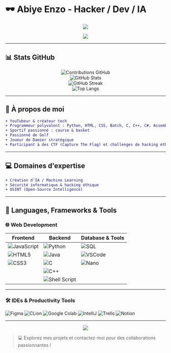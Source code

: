 # 🕶️ Abiye Enzo - Hacker / Dev / IA

<p align="center">
  <a href="https://github.com/abiyeenzo">
    <img src="https://img.shields.io/badge/Abiye%20Enzo-00FF00?style=for-the-badge&logo=github&logoColor=white"/>
  </a>
</p>

<p align="center">
  <!-- Typing SVG animation -->
  <a href="https://github.com/DenverCoder1/readme-typing-svg">
    <img src="https://readme-typing-svg.demolab.com/?lines=Hacker%20%26%20Dev;Python%20%7C%20C%2B%2B%20%7C%20C;Security%20&%20OSINT%20Enthusiast;AI%20and%20Machine%20Learning&font=Fira%20Code&center=true&width=600&height=50&color=00FF00&vCenter=true&pause=1000&size=24" /></a>
</p>

---
## 📊 Stats GitHub

<p align="center">
  <img src="https://badges.pufler.dev/contributions/?username=AbiyeEnzo" alt="Contributions GitHub" /><br>
  <img src="https://github-readme-stats.vercel.app/api?username=AbiyeEnzo&show_icons=true&theme=tokyonight" alt="GitHub Stats" /><br>
  <img src="https://github-readme-streak-stats.herokuapp.com/?user=AbiyeEnzo&theme=tokyonight" alt="GitHub Streak" /><br>
  <img src="https://github-readme-stats.vercel.app/api/top-langs/?username=AbiyeEnzo&layout=compact" alt="Top Langs" />
</p>

---

## 🚀 À propos de moi

```diff
+ YouTubeur & créateur tech
+ Programmeur polyvalent : Python, HTML, CSS, Batch, C, C++, C#, Assembleur
+ Sportif passionné : course & basket
+ Passionné de Golf
+ Joueur de Damier stratégique
+ Participant à des CTF (Capture The Flag) et challenges de hacking éthique
````

---

## 💻 Domaines d'expertise

```diff
+ Création d'IA / Machine Learning
+ Sécurité informatique & hacking éthique
+ OSINT (Open-Source Intelligence)
```

---

## 🔨 Languages, Frameworks & Tools

### 🌐 Web Development

<p align="center">

| Frontend | Backend | Database & Tools |
|----------|---------|-----------------|
| ![JavaScript](https://img.shields.io/badge/JavaScript-F7DF1E.svg?style=for-the-badge&logo=javascript&logoColor=white) | ![Python](https://img.shields.io/badge/Python-14354C?style=for-the-badge&logo=python&logoColor=white) | ![SQL](https://img.shields.io/badge/SQL-003B57?style=for-the-badge&logo=sql&logoColor=white) |
| ![HTML5](https://img.shields.io/badge/-HTML5-E34F26?style=for-the-badge&logo=html5&logoColor=white) | ![Java](https://img.shields.io/badge/Java-ED8B00?style=for-the-badge&logo=openjdk&logoColor=white) | ![VSCode](https://img.shields.io/badge/Visual_Studio_Code-0078D4?style=for-the-badge&logo=visual%20studio%20code&logoColor=white) |
| ![CSS3](https://img.shields.io/badge/-CSS3-1572B6?style=for-the-badge&logo=css3) | ![C](https://custom-icon-badges.herokuapp.com/badge/C-03599C.svg?style=for-the-badge&logo=c-in-hexagon&logoColor=white) | ![Nano](https://img.shields.io/badge/Nano-00A400?style=for-the-badge&logo=nano&logoColor=white) |
|  | ![C++](https://custom-icon-badges.herokuapp.com/badge/C++-9C033A.svg?style=for-the-badge&logo=cpp2&logoColor=white) |  |
|  | ![Shell Script](https://img.shields.io/badge/Shell_Script-121011?style=for-the-badge&logo=gnu-bash&logoColor=white) |  |

</p>



---

### 🛠 IDEs & Productivity Tools

![Figma](https://img.shields.io/badge/Figma-F24E1E?style=for-the-badge\&logo=figma\&logoColor=white)
![CLion](https://img.shields.io/badge/CLion-000000?style=for-the-badge\&logo=clion\&logoColor=white)
![Google Colab](https://img.shields.io/badge/Colab-F9AB00?style=for-the-badge\&logo=googlecolab\&color=525252)
![IntelliJ](https://img.shields.io/badge/IntelliJ_IDEA-000000.svg?style=for-the-badge\&logo=intellij-idea\&logoColor=white)
![Trello](https://img.shields.io/badge/Trello-0052CC?style=for-the-badge\&logo=trello\&logoColor=white)
![Notion](https://img.shields.io/badge/Notion-000000?style=for-the-badge\&logo=notion\&logoColor=white)

---

<p align="center">
  <img src="https://readme-typing-svg.demolab.com/?lines=Welcome%20to%20my%20Matrix%20World%20%F0%9F%A5%B6;Hacker%20%26%20Dev%20in%20Action;Always%20Learning%20New%20Skills&font=Fira%20Code&center=true&width=600&height=50&color=00FF00&vCenter=true&pause=500&size=24" />
</p>

> 💻 Explorez mes projets et contactez-moi pour des collaborations passionnantes !

